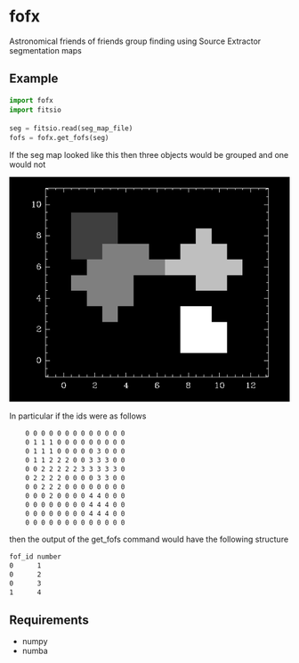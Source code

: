 # fofx
Astronomical friends of friends group finding using Source Extractor segmentation maps

## Example

```python
import fofx
import fitsio

seg = fitsio.read(seg_map_file)
fofs = fofx.get_fofs(seg)
```

If the seg map looked like this then three objects would be grouped and one
would not

![Sample Png](https://raw.githubusercontent.com/esheldon/fofx/master/data/seg.png)

In particular if the ids were as follows
```
    0 0 0 0 0 0 0 0 0 0 0 0 0
    0 1 1 1 0 0 0 0 0 0 0 0 0
    0 1 1 1 0 0 0 0 0 3 0 0 0
    0 1 1 2 2 2 0 0 3 3 3 0 0
    0 0 2 2 2 2 2 3 3 3 3 3 0
    0 2 2 2 2 0 0 0 0 3 3 0 0
    0 0 2 2 2 0 0 0 0 0 0 0 0
    0 0 0 2 0 0 0 0 4 4 0 0 0
    0 0 0 0 0 0 0 0 4 4 4 0 0
    0 0 0 0 0 0 0 0 4 4 4 0 0
    0 0 0 0 0 0 0 0 0 0 0 0 0
```
then the output of the get_fofs command would have the following structure
```
fof_id number
0      1
0      2
0      3
1      4
```


## Requirements
- numpy
- numba
